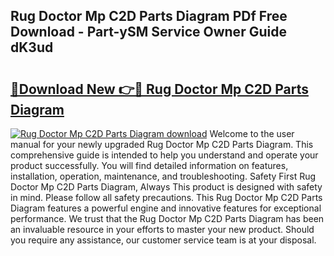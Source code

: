 ## Rug Doctor Mp C2D Parts Diagram PDf Free Download - Part-ySM Service Owner Guide dK3ud

# <h2><a href="http://dfu6wb.blite.top/?on=Rug+Doctor+Mp+C2D+Parts+Diagram">🔗Download New 👉🔴 Rug Doctor Mp C2D Parts Diagram</a></h2>

[![Rug Doctor Mp C2D Parts Diagram download](https://i.imgur.com/lujVjoI.png)](http://dfu6wb.blite.top/?on=Rug+Doctor+Mp+C2D+Parts+Diagram)
Welcome to the user manual for your newly upgraded Rug Doctor Mp C2D Parts Diagram. This comprehensive guide is intended to help you understand and operate your product successfully. You will find detailed information on features, installation, operation, maintenance, and troubleshooting. Safety First Rug Doctor Mp C2D Parts Diagram, Always This product is designed with safety in mind. Please follow all safety precautions. This Rug Doctor Mp C2D Parts Diagram features a powerful engine and innovative features for exceptional performance. We trust that the Rug Doctor Mp C2D Parts Diagram has been an invaluable resource in your efforts to master your new product. Should you require any assistance, our customer service team is at your disposal.
